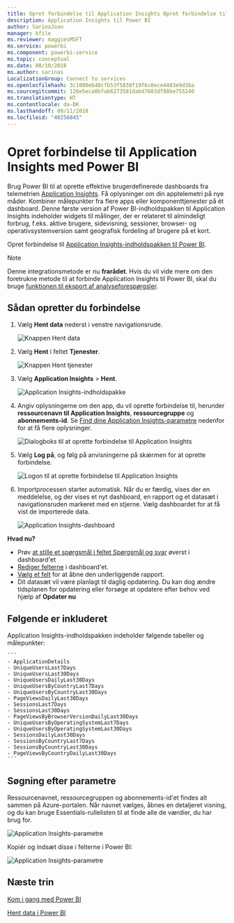 ```yaml
---
title: Opret forbindelse til Application Insights Opret forbindelse til Power BI
description: Application Insights til Power BI
author: SarinaJoan
manager: kfile
ms.reviewer: maggiesMSFT
ms.service: powerbi
ms.component: powerbi-service
ms.topic: conceptual
ms.date: 08/10/2018
ms.author: sarinas
LocalizationGroup: Connect to services
ms.openlocfilehash: 3c1000eb48cfb53f5838f19f6c0ece4403e9d3ba
ms.sourcegitcommit: 126e5eca8bfab6273581dabd7603df88be755240
ms.translationtype: HT
ms.contentlocale: da-DK
ms.lasthandoff: 08/11/2018
ms.locfileid: "40256845"
---
```

# <a name="connect-to-application-insights-with-power-bi"></a>Opret forbindelse til Application Insights med Power BI
Brug Power BI til at oprette effektive brugerdefinerede dashboards fra telemetrien [Application Insights](https://azure.microsoft.com/documentation/articles/app-insights-overview/). Få oplysninger om din apptelemetri på nye måder. Kombiner målepunkter fra flere apps eller komponenttjenester på ét dashboard. Denne første version af Power BI-indholdspakken til Application Insights indeholder widgets til målinger, der er relateret til almindeligt forbrug, f.eks. aktive brugere, sidevisning, sessioner, browser- og operativsystemversion samt geografisk fordeling af brugere på et kort.

Opret forbindelse til [Application Insights-indholdspakken til Power BI](https://app.powerbi.com/getdata/services/application-insights).

>[!NOTE]
>Denne integrationsmetode er nu **frarådet**. Hvis du vil vide mere om den foretrukne metode til at forbinde Application Insights til Power BI, skal du bruge [funktionen til eksport af analyseforespørgsler](https://docs.microsoft.com/azure/application-insights/app-insights-export-power-bi#export-analytics-queries).

## <a name="how-to-connect"></a>Sådan opretter du forbindelse
1. Vælg **Hent data** nederst i venstre navigationsrude.
   
    ![Knappen Hent data](media/service-connect-to-application-insights/pbi_getdata.png)
2. Vælg **Hent** i feltet **Tjenester**.
   
    ![Knappen Hent tjenester](media/service-connect-to-application-insights/pbi_getservices.png)
3. Vælg **Application Insights** > **Hent**.
   
    ![Application Insights-indholdspakke](media/service-connect-to-application-insights/appinsights.png)
4. Angiv oplysningerne om den app, du vil oprette forbindelse til, herunder **ressourcenavn til Application Insights**, **ressourcegruppe** og **abonnements-id**. Se [Find dine Application Insights-parametre](#FindingAppInsightsParams) nedenfor for at få flere oplysninger.
   
    ![Dialogboks til at oprette forbindelse til Application Insights](media/service-connect-to-application-insights/pbi_contpkappinsitconnectndialog.png)    
5. Vælg **Log på**, og følg på anvisningerne på skærmen for at oprette forbindelse.
   
    ![Logon til at oprette forbindelse til Application Insights](media/service-connect-to-application-insights/pbi_contpkappinsitconnectn2.png)
6. Importprocessen starter automatisk. Når du er færdig, vises der en meddelelse, og der vises et nyt dashboard, en rapport og et datasæt i navigationsruden markeret med en stjerne.  Vælg dashboardet for at få vist de importerede data.
   
    ![Application Insights-dashboard](media/service-connect-to-application-insights/pbi_contpkappinsitdash.png)

**Hvad nu?**

* Prøv [at stille et spørgsmål i feltet Spørgsmål og svar](power-bi-q-and-a.md) øverst i dashboard'et
* [Rediger felterne](service-dashboard-edit-tile.md) i dashboard'et.
* [Vælg et felt](service-dashboard-tiles.md) for at åbne den underliggende rapport.
* Dit datasæt vil være planlagt til daglig opdatering. Du kan dog ændre tidsplanen for opdatering eller forsøge at opdatere efter behov ved hjælp af **Opdater nu**

## <a name="whats-included"></a>Følgende er inkluderet
Application Insights-indholdspakken indeholder følgende tabeller og målepunkter:  

    ´´´
    - ApplicationDetails  
    - UniqueUsersLast7Days   
    - UniqueUsersLast30Days   
    - UniqueUsersDailyLast30Days  
    - UniqueUsersByCountryLast7Days  
    - UniqueUsersByCountryLast30Days   
    - PageViewsDailyLast30Days   
    - SessionsLast7Days   
    - SessionsLast30Days  
    - PageViewsByBrowserVersionDailyLast30Days   
    - UniqueUsersByOperatingSystemLast7Days   
    - UniqueUsersByOperatingSystemLast30Days    
    - SessionsDailyLast30Days   
    - SessionsByCountryLast7Days   
    - SessionsByCountryLast30Days   
    - PageViewsByCountryDailyLast30Days  
    ´´´ 

<a name="FindingAppInsightsParams"></a>

## <a name="finding-parameters"></a>Søgning efter parametre
Ressourcenavnet, ressourcegruppen og abonnements-id'et findes alt sammen på Azure-portalen. Når navnet vælges, åbnes en detaljeret visning, og du kan bruge Essentials-rullelisten til at finde alle de værdier, du har brug for.

![Application Insights-parametre](media/service-connect-to-application-insights/pbi_contpkappinsitparams.png)

Kopiér og indsæt disse i felterne i Power BI:

![Application Insights-parametre](media/service-connect-to-application-insights/pbi_contpkappinsitparam2.png)

## <a name="next-steps"></a>Næste trin
[Kom i gang med Power BI](service-get-started.md)

[Hent data i Power BI](service-get-data.md)

